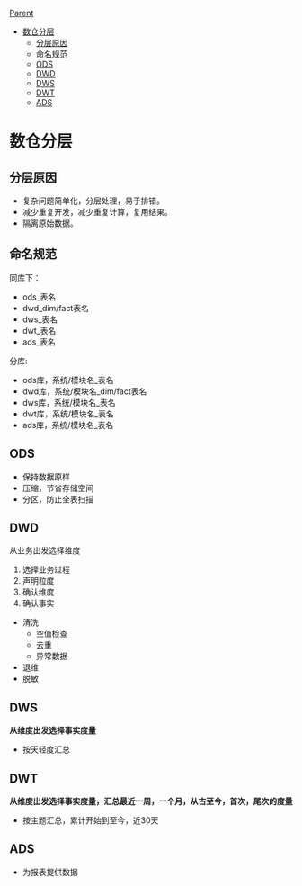 <!-- START doctoc generated TOC please keep comment here to allow auto update -->
<!-- DON'T EDIT THIS SECTION, INSTEAD RE-RUN doctoc TO UPDATE -->
[Parent](../README.md)

- [数仓分层](#%E6%95%B0%E4%BB%93%E5%88%86%E5%B1%82)
  - [分层原因](#%E5%88%86%E5%B1%82%E5%8E%9F%E5%9B%A0)
  - [命名规范](#%E5%91%BD%E5%90%8D%E8%A7%84%E8%8C%83)
  - [ODS](#ods)
  - [DWD](#dwd)
  - [DWS](#dws)
  - [DWT](#dwt)
  - [ADS](#ads)

<!-- END doctoc generated TOC please keep comment here to allow auto update -->


# 数仓分层

## 分层原因

* 复杂问题简单化，分层处理，易于排错。
* 减少重复开发，减少重复计算，复用结果。
* 隔离原始数据。

## 命名规范

同库下：

* ods_表名
* dwd_dim/fact表名
* dws_表名
* dwt_表名
* ads_表名

分库:

* ods库，系统/模块名_表名
* dwd库，系统/模块名_dim/fact表名
* dws库，系统/模块名_表名
* dwt库，系统/模块名_表名
* ads库，系统/模块名_表名

## ODS

* 保持数据原样
* 压缩，节省存储空间
* 分区，防止全表扫描

## DWD

从业务出发选择维度

1. 选择业务过程
2. 声明粒度
3. 确认维度
4. 确认事实

* 清洗
    * 空值检查
    * 去重
    * 异常数据
* 退维
* 脱敏

## DWS

**从维度出发选择事实度量**

* 按天轻度汇总

## DWT

**从维度出发选择事实度量，汇总最近一周，一个月，从古至今，首次，尾次的度量**

* 按主题汇总，累计开始到至今，近30天

## ADS

* 为报表提供数据